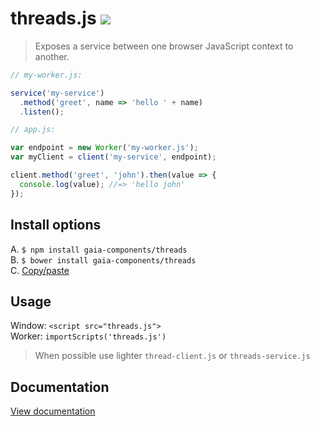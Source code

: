 # threads.js [![](https://travis-ci.org/gaia-components/threads.svg)](https://travis-ci.org/gaia-components/threads)

> Exposes a service between one browser JavaScript context to another.


```js
// my-worker.js:

service('my-service')
  .method('greet', name => 'hello ' + name)
  .listen();
```
```js
// app.js:

var endpoint = new Worker('my-worker.js');
var myClient = client('my-service', endpoint);

client.method('greet', 'john').then(value => {
  console.log(value); //=> 'hello john'
});
```

## Install options

A. `$ npm install gaia-components/threads`<br/>
B. `$ bower install gaia-components/threads`<br/>
C. [Copy/paste](https://raw.githubusercontent.com/gaia-components/threads/master/threads.js)

## Usage

Window: `<script src="threads.js">`<br/>
Worker: `importScripts('threads.js')`

> When possible use lighter `thread-client.js` or `threads-service.js`

<h2 class="jsdoc-hidden">Documentation</h2>
<a class="jsdoc-hidden" href="https://gaia-components.github.io/threads/docs/out/index.html">View documentation</a>


